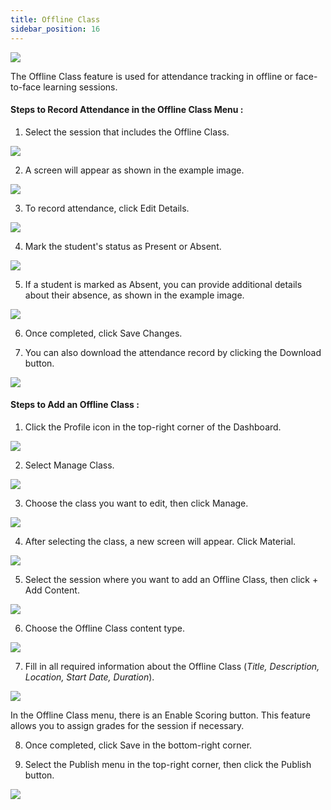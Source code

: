 ```yaml
---
title: Offline Class
sidebar_position: 16
---
```

![](/img/degree-lecture-offline-class-9.jpg)

The Offline Class feature is used for attendance tracking in offline or face-to-face learning sessions.

#### **Steps to Record Attendance in the Offline Class Menu :**

1. Select the session that includes the Offline Class.

![](/img/degree-lecture-offline-class-10.jpg)

2. A screen will appear as shown in the example image.

![](/img/degree-lecture-offline-class-2.jpg)

3. To record attendance, click Edit Details.

![](/img/degree-lecture-offline-class-3.jpg)

4. Mark the student's status as Present or Absent.

![](/img/degree-lecture-offline-class-4.jpg)

5. If a student is marked as Absent, you can provide additional details about their absence, as shown in the example image.

![](/img/degree-lecture-offline-class-5.jpg)

6. Once completed, click Save Changes.

7. You can also download the attendance record by clicking the Download button.

![](/img/degree-lecture-offline-class-6.jpg)

#### **Steps to Add an Offline Class :**

1. Click the Profile icon in the top-right corner of the Dashboard.

![](/img/degree-lecture-manage-class.jpg)

2. Select Manage Class.

![](/img/degree-lecture-manage-class-2.jpg)

3. Choose the class you want to edit, then click Manage.

![](/img/degree-lecture-manage-class-3.jpg)

4. After selecting the class, a new screen will appear. Click Material.

![](/img/degree-lecture-manage-class-4.jpg)

5. Select the session where you want to add an Offline Class, then click + Add Content.

![](/img/articlee-5.jpg)

6. Choose the Offline Class content type.

![](/img/degree-lecture-offline-class-7.jpg)

7. Fill in all required information about the Offline Class (*Title, Description, Location, Start Date, Duration*).

![](/img/degree-lecture-offline-class-8.jpg)

In the Offline Class menu, there is an Enable Scoring button. This feature allows you to assign grades for the session if necessary.

8. Once completed, click Save in the bottom-right corner.

9. Select the Publish menu in the top-right corner, then click the Publish button.

![](/img/degree-lecture-publish.jpg)
